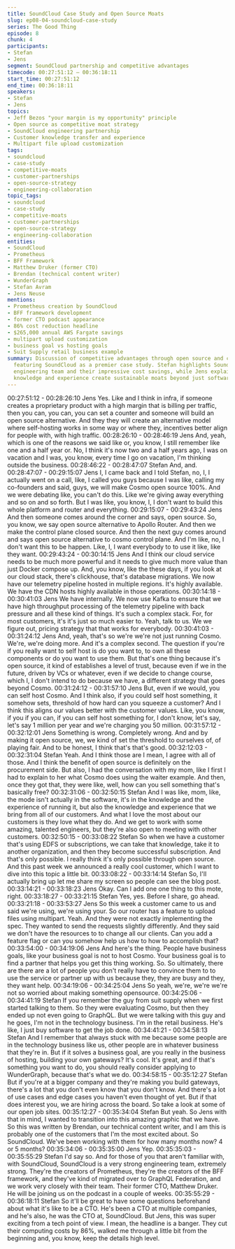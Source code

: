 ```yaml
---
title: SoundCloud Case Study and Open Source Moats
slug: ep08-04-soundcloud-case-study
series: The Good Thing
episode: 8
chunk: 4
participants:
- Stefan
- Jens
segment: SoundCloud partnership and competitive advantages
timecode: 00:27:51:12 – 00:36:18:11
start_time: 00:27:51:12
end_time: 00:36:18:11
speakers:
- Stefan
- Jens
topics:
- Jeff Bezos "your margin is my opportunity" principle
- Open source as competitive moat strategy
- SoundCloud engineering partnership
- Customer knowledge transfer and experience
- Multipart file upload customization
tags:
- soundcloud
- case-study
- competitive-moats
- customer-partnerships
- open-source-strategy
- engineering-collaboration
topic_tags:
- soundcloud
- case-study
- competitive-moats
- customer-partnerships
- open-source-strategy
- engineering-collaboration
entities:
- SoundCloud
- Prometheus
- BFF Framework
- Matthew Druker (former CTO)
- Brendan (technical content writer)
- WunderGraph
- Stefan Avram
- Jens Neuse
mentions:
- Prometheus creation by SoundCloud
- BFF framework development
- former CTO podcast appearance
- 86% cost reduction headline
- $265,000 annual AWS Fargate savings
- multipart upload customization
- business goal vs hosting goals
- Suit Supply retail business example
summary: Discussion of competitive advantages through open source and customer partnerships,
  featuring SoundCloud as a premier case study. Stefan highlights SoundCloud's strong
  engineering team and their impressive cost savings, while Jens explains how customer
  knowledge and experience create sustainable moats beyond just software licensing.
---
```


00:27:51:12 - 00:28:26:10
Jens
Yes. Like and I think in infra, if someone creates a proprietary product with a high margin that is
billing per traffic, then you can, you can, you can set a counter and someone will build an open
source alternative. And they they will create an alternative model where self-hosting works in
some way or where they, incentives better align for people with, with high traffic.
00:28:26:10 - 00:28:46:19
Jens
And, yeah, which is one of the reasons we said like or, you know, I still remember like one and a
half year or. No, I think it's now two and a half years ago, I was on vacation and I was, you
know, every time I go on vacation, I'm thinking outside the business.
00:28:46:22 - 00:28:47:07
Stefan
And, and.
00:28:47:07 - 00:29:15:07
Jens
I, I came back and I told Stefan, no, I, I actually went on a call, like, I called you guys because I
was like, calling my co-founders and said, guys, we will make Cosmo open source 100%. And
we were debating like, you can't do this. Like we're giving away everything and so on and so
forth. But I was like, you know, I, I don't want to build this whole platform and router and
everything.
00:29:15:07 - 00:29:43:24
Jens
And then someone comes around the corner and says, open source. So, you know, we say
open source alternative to Apollo Router. And then we make the control plane closed source.
And then the next guy comes around and says open source alternative to cosmo control plane.
And I'm like, no, I don't want this to be happen. Like, I, I want everybody to to use it like, like
they want.
00:29:43:24 - 00:30:14:15
Jens
And I think our cloud service needs to be much more powerful and it needs to give much more
value than just Docker compose up. And, you know, like the these days, if you look at our cloud
stack, there's clickhouse, that's database migrations. We now have our telemetry pipeline
hosted in multiple regions. It's highly available. We have the CDN hosts highly available in those
operations.
00:30:14:18 - 00:30:41:03
Jens
We have internally. We now use Kafka to ensure that we have high throughput processing of the
telemetry pipeline with back pressure and all these kind of things. It's such a complex stack. For,
for most customers, it's it's just so much easier to. Yeah, talk to us. We we figure out, pricing
strategy that that works for everybody.
00:30:41:03 - 00:31:24:12
Jens
And, yeah, that's so we're we're not just running Cosmo. We're, we're doing more. And it's a
complex second. The question if you're if you really want to self host is do you want to, to own
all these components or do you want to use them. But that's one thing because it's open source,
it kind of establishes a level of trust, because even if we in the future, driven by VCs or
whatever, even if we decide to change course, which I, I don't intend to do because we have, a
different strategy that goes beyond Cosmo.
00:31:24:12 - 00:31:57:10
Jens
But, even if we would, you can self host Cosmo. And I think also, if you could self host
something, it somehow sets, threshold of how hard can you squeeze a customer? And I think
this aligns our values better with the customer values. Like, you know, if you if you can, if you
can self host something for, I don't know, let's say, let's say 1 million per year and we're charging
you 50 million.
00:31:57:12 - 00:32:12:01
Jens
Something is wrong. Completely wrong. And and by making it open source, we, we kind of set
the threshold to ourselves of, of playing fair. And to be honest, I think that's that's good.
00:32:12:03 - 00:32:31:04
Stefan
Yeah. And I think those are I mean, I agree with all of those. And I think the benefit of open
source is definitely on the procurement side. But also, I had the conversation with my mom, like
I first I had to explain to her what Cosmo does using the waiter example. And then, once they
got that, they were like, well, how can you sell something that's basically free?
00:32:31:06 - 00:32:50:15
Stefan
And I was like, mom, like, the mode isn't actually in the software, it's in the knowledge and the
experience of running it, but also the knowledge and experience that we bring from all of our
customers. And what I love the most about our customers is they love what they do. And we get
to work with some amazing, talented engineers, but they're also open to meeting with other
customers.
00:32:50:15 - 00:33:08:22
Stefan
So when we have a customer that's using EDFS or subscriptions, we can take that knowledge,
take it to another organization, and then they become successful subscription. And that's only
possible. I really think it's only possible through open source. And this past week we announced
a really cool customer, which I want to dive into this topic a little bit.
00:33:08:22 - 00:33:14:14
Stefan
So, I'll actually bring up let me share my screen so people can see the blog post.
00:33:14:21 - 00:33:18:23
Jens
Okay. Can I add one one thing to this mote, right.
00:33:18:27 - 00:33:21:15
Stefan
Yes, yes. Before I share, go ahead.
00:33:21:18 - 00:33:53:27
Jens
So this week a customer came to us and said we're using, we're using your. So our router has a
feature to upload files using multipart. Yeah. And they were not exactly implementing the spec.
They wanted to send the requests slightly differently. And they said we don't have the resources
to to change all our clients. Can you add a feature flag or can you somehow help us how to how
to accomplish that?
00:33:54:00 - 00:34:19:06
Jens
And here's the thing. People have business goals, like your business goal is not to host Cosmo.
Your business goal is to find a partner that helps you get this thing working. So. So ultimately,
there are there are a lot of people you don't really have to convince them to to use the service or
partner up with us because they, they are busy and they, they want help.
00:34:19:06 - 00:34:25:04
Jens
So yeah, we're, we're we're not so worried about making something opensource.
00:34:25:06 - 00:34:41:19
Stefan
If you remember the guy from suit supply when we first started talking to them. So they were
evaluating Cosmo, but then they ended up not even going to GraphQL. But we were talking with
this guy and he goes, I'm not in the technology business. I'm in the retail business. He's like, I
just buy software to get the job done.
00:34:41:21 - 00:34:58:13
Stefan
And I remember that always stuck with me because some people are in the technology
business like us, other people are in whatever business that they're in. But if it solves a
business goal, are you really in the business of hosting, building your own gateways? It's cool.
It's great, and if that's something you want to do, you should really consider applying to
WunderGraph, because that's what we do.
00:34:58:15 - 00:35:12:27
Stefan
But if you're at a bigger company and they're making you build gateways, there's a lot that you
don't even know that you don't know. And there's a lot of use cases and edge cases you haven't
even thought of yet. But if that does interest you, we are hiring across the board. So take a look
at some of our open job sites.
00:35:12:27 - 00:35:34:04
Stefan
But yeah. So Jens with that in mind, I wanted to transition into this amazing graphic that we
have. So this was written by Brendan, our technical content writer, and I am this is probably one
of the customers that I'm the most excited about. So SoundCloud. We've been working with
them for how many months now? 4 or 5 months?
00:35:34:06 - 00:35:35:00
Jens
Yep.
00:35:35:03 - 00:35:55:29
Stefan
I'd say so. And for those of you that aren't familiar with, with SoundCloud, SoundCloud is a very
strong engineering team, extremely strong. They're the creators of Prometheus, they're the
creators of the BFF framework, and they've kind of migrated over to GraphQL Federation, and
we work very closely with their team. Their former CTO, Matthew Druker. He will be joining us
on the podcast in a couple of weeks.
00:35:55:29 - 00:36:18:11
Stefan
So it'll be great to have some questions beforehand about what it's like to be a CTO. He's been
a CTO at multiple companies, and he's also, he was the CTO at, SoundCloud. But Jens, this
was super exciting from a tech point of view. I mean, the headline is a banger. They cut their
computing costs by 86%, walked me through a little bit from the beginning and, you know, keep
the details high level.